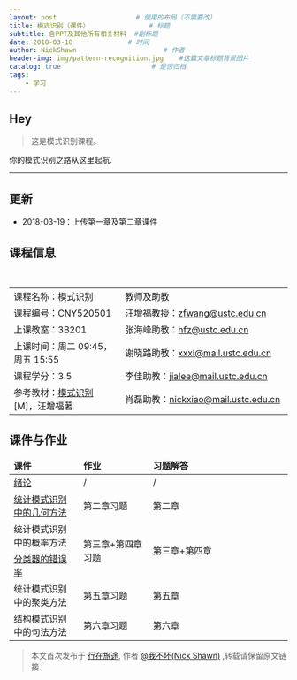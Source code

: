 ```yaml
---
layout: post                    # 使用的布局（不需要改）
title: 模式识别（课件）               # 标题 
subtitle: 含PPT及其他所有相关材料  #副标题
date: 2018-03-18              # 时间
author: NickShawn                      # 作者
header-img: img/pattern-recognition.jpg    #这篇文章标题背景图片
catalog: true                       # 是否归档
tags:
    - 学习
---
```


## Hey
>这是模式识别课程。

你的模式识别之路从这里起航.
***

## 更新
* 2018-03-19：上传第一章及第二章课件


## 课程信息
<table class="table table-striped table-bordered text-center">
                <tbody>
                    <tr>
                        <td width="40%">课程名称：模式识别</a>
                        </td>
                        <td>教师及助教</td>
                    </tr>
                    <tr>
                        <td>课程编号：CNY520501</td>
                        <td>汪增福教授：<a title="" href="mailto:zfwang@ustc.edu.cn">zfwang@ustc.edu.cn</a></td>
                    </tr>
                    <tr>
                        <td>上课教室：3B201</td>
                        <td>张海峰助教：<a title="" href="mailto:hfz@ustc.edu.cn">hfz@ustc.edu.cn</a></td>
                    </tr>
                    <tr>
                        <td>上课时间：周二 09:45，周五 15:55</td>
                        <td>谢晓路助教：<a title="" href="mailto:xxxl@mail.ustc.edu.cn">xxxl@mail.ustc.edu.cn</a></td>
                    </tr>
                    <tr>
                        <td>课程学分：3.5</td>
                        <td>李佳助教：<a title="" href="mailto:jialee@mail.ustc.edu.cn">jialee@mail.ustc.edu.cn</a></td>
                    </tr>
                    <tr>
                        <td>参考教材：<a title="模式识别" href="http://item.jd.com/10339634.html" target="_blank">模式识别</a>[M]，汪增福著</td>
                        <td>肖磊助教：<a title="" href="mailto:nickxiao@mail.ustc.edu.cn">nickxiao@mail.ustc.edu.cn</a></td>
                    </tr>
                </tbody>
            </table>


## 课件与作业
<table class="table table-striped table-bordered text-center" >
    <thead>
        <tr class="active">
            <td width="25%"><span style="font-weight: bold;">课件</span></td>
            <td width="25%"><span style="font-weight: bold;">作业</span></td>
            <td><span style="font-weight: bold;">习题解答</span></td>
        </tr>
    </thead>
    <tbody>
        <tr>
            <td><a href="files/chapter1.pdf">绪论</a></td>
            <td>/</td>
            <td>/</td>
        </tr>
        <tr>
            <td rowspan="1" style="vertical-align:middle"><a href="files/chapter2.pdf">统计模式识别中的几何方法</a></td>
            <td rowspan="1" style="vertical-align:middle">第二章习题</td>
            <td rowspan="1" style="vertical-align:middle">第二章</td>
        </tr>
        <tr>
            <td rowspan="1" style="vertical-align:middle">统计模式识别中的概率方法</td>
            <td rowspan="2" style="vertical-align:middle">第三章+第四章习题</td>
            <td rowspan="2" style="vertical-align:middle">第三章+第四章</td>
        </tr>
        <tr>
            <td><a href="files/chapter4.pdf">分类器的错误率</a></td>
        </tr>
        <tr>
            <td rowspan="1" style="vertical-align:middle">统计模式识别中的聚类方法</td>
            <td rowspan="1" style="vertical-align:middle">第五章习题</td>
            <td rowspan="1" style="vertical-align:middle">第五章</td>
        </tr>
        <tr>
            <td rowspan="1" style="vertical-align:middle">结构模式识别中的句法方法</td>
            <td rowspan="1" style="vertical-align:middle">第六章习题</td>
            <td rowspan="1" style="vertical-align:middle">第六章</td>
        </tr>
    </tbody>
</table>


> 本文首次发布于 [行在旅途](http://nickshawn.github.io), 作者 [@我不坏(Nick Shawn)](http://github.com/NickShawn) ,转载请保留原文链接.
